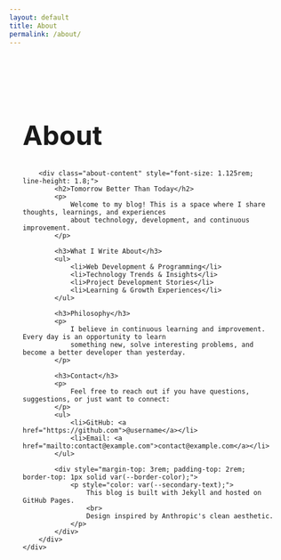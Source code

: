```yaml
---
layout: default
title: About
permalink: /about/
---
```


<div class="about-page">
    <div class="container" style="max-width: 800px; margin: 0 auto; padding: 3rem 1.5rem;">
        <h1 style="font-size: 3rem; margin-bottom: 2rem;">About</h1>

        <div class="about-content" style="font-size: 1.125rem; line-height: 1.8;">
            <h2>Tomorrow Better Than Today</h2>
            <p>
                Welcome to my blog! This is a space where I share thoughts, learnings, and experiences
                about technology, development, and continuous improvement.
            </p>

            <h3>What I Write About</h3>
            <ul>
                <li>Web Development & Programming</li>
                <li>Technology Trends & Insights</li>
                <li>Project Development Stories</li>
                <li>Learning & Growth Experiences</li>
            </ul>

            <h3>Philosophy</h3>
            <p>
                I believe in continuous learning and improvement. Every day is an opportunity to learn
                something new, solve interesting problems, and become a better developer than yesterday.
            </p>

            <h3>Contact</h3>
            <p>
                Feel free to reach out if you have questions, suggestions, or just want to connect:
            </p>
            <ul>
                <li>GitHub: <a href="https://github.com">@username</a></li>
                <li>Email: <a href="mailto:contact@example.com">contact@example.com</a></li>
            </ul>

            <div style="margin-top: 3rem; padding-top: 2rem; border-top: 1px solid var(--border-color);">
                <p style="color: var(--secondary-text);">
                    This blog is built with Jekyll and hosted on GitHub Pages.
                    <br>
                    Design inspired by Anthropic's clean aesthetic.
                </p>
            </div>
        </div>
    </div>
</div>